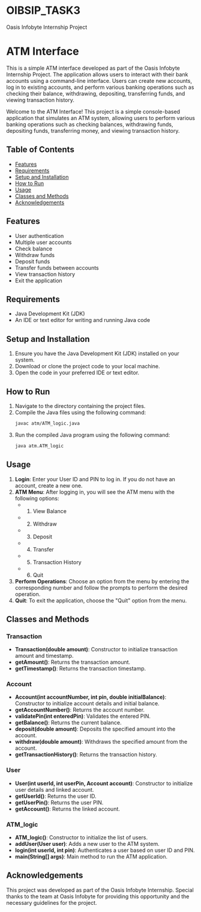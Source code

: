 # OIBSIP_TASK3
Oasis Infobyte Internship Project

# ATM Interface

This is a simple ATM interface developed as part of the Oasis Infobyte Internship Project. The application allows users to interact with their bank accounts using a command-line interface. Users can create new accounts, log in to existing accounts, and perform various banking operations such as checking their balance, withdrawing, depositing, transferring funds, and viewing transaction history.

Welcome to the ATM Interface! This project is a simple console-based application that simulates an ATM system, allowing users to perform various banking operations such as checking balances, withdrawing funds, depositing funds, transferring money, and viewing transaction history.

## Table of Contents
- [Features](#features)
- [Requirements](#requirements)
- [Setup and Installation](#setup-and-installation)
- [How to Run](#how-to-run)
- [Usage](#usage)
- [Classes and Methods](#classes-and-methods)
- [Acknowledgements](#acknowledgements)

## Features
- User authentication
- Multiple user accounts
- Check balance
- Withdraw funds
- Deposit funds
- Transfer funds between accounts
- View transaction history
- Exit the application

## Requirements
- Java Development Kit (JDK)
- An IDE or text editor for writing and running Java code

## Setup and Installation
1. Ensure you have the Java Development Kit (JDK) installed on your system.
2. Download or clone the project code to your local machine.
3. Open the code in your preferred IDE or text editor.

## How to Run
1. Navigate to the directory containing the project files.
2. Compile the Java files using the following command:
   ```bash
   javac atm/ATM_logic.java
   ```
3. Run the compiled Java program using the following command:
   ```bash
   java atm.ATM_logic
   ```

## Usage
1. **Login**: Enter your User ID and PIN to log in. If you do not have an account, create a new one.
2. **ATM Menu**: After logging in, you will see the ATM menu with the following options:
   - 1. View Balance
   - 2. Withdraw
   - 3. Deposit
   - 4. Transfer
   - 5. Transaction History
   - 6. Quit
3. **Perform Operations**: Choose an option from the menu by entering the corresponding number and follow the prompts to perform the desired operation.
4. **Quit**: To exit the application, choose the "Quit" option from the menu.

## Classes and Methods

### Transaction
- **Transaction(double amount)**: Constructor to initialize transaction amount and timestamp.
- **getAmount()**: Returns the transaction amount.
- **getTimestamp()**: Returns the transaction timestamp.

### Account
- **Account(int accountNumber, int pin, double initialBalance)**: Constructor to initialize account details and initial balance.
- **getAccountNumber()**: Returns the account number.
- **validatePin(int enteredPin)**: Validates the entered PIN.
- **getBalance()**: Returns the current balance.
- **deposit(double amount)**: Deposits the specified amount into the account.
- **withdraw(double amount)**: Withdraws the specified amount from the account.
- **getTransactionHistory()**: Returns the transaction history.

### User
- **User(int userId, int userPin, Account account)**: Constructor to initialize user details and linked account.
- **getUserId()**: Returns the user ID.
- **getUserPin()**: Returns the user PIN.
- **getAccount()**: Returns the linked account.

### ATM_logic
- **ATM_logic()**: Constructor to initialize the list of users.
- **addUser(User user)**: Adds a new user to the ATM system.
- **login(int userId, int pin)**: Authenticates a user based on user ID and PIN.
- **main(String[] args)**: Main method to run the ATM application.

## Acknowledgements
This project was developed as part of the Oasis Infobyte Internship. Special thanks to the team at Oasis Infobyte for providing this opportunity and the necessary guidelines for the project.
